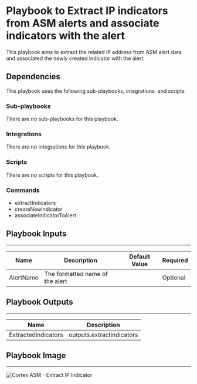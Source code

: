 # Playbook to Extract IP indicators from ASM alerts and associate indicators with the alert

This playbook aims to extract the related IP address from ASM alert data and associated the newly created indicator with the alert. 

## Dependencies
This playbook uses the following sub-playbooks, integrations, and scripts.

### Sub-playbooks
There are no sub-playbooks for this playbook.

### Integrations
There are no integrations for this playbook.

### Scripts
There are no scripts for this playbook.

### Commands
* extractIndicators
* createNewIndicator
* associateIndicatorToAlert

## Playbook Inputs
---
| **Name** | **Description** | **Default Value** | **Required** |
| --- | --- | --- | --- |
| AlertName | The formatted name of the alert | | Optional |


## Playbook Outputs
---
| **Name** | **Description** |
| --- | --- |
| ExtractedIndicators | outputs.extractindicators |

## Playbook Image
---
![Cortex ASM - Extract IP Indicator](../../doc_files/Cortex_ASM_-_Extract_IP_Indicator.png)